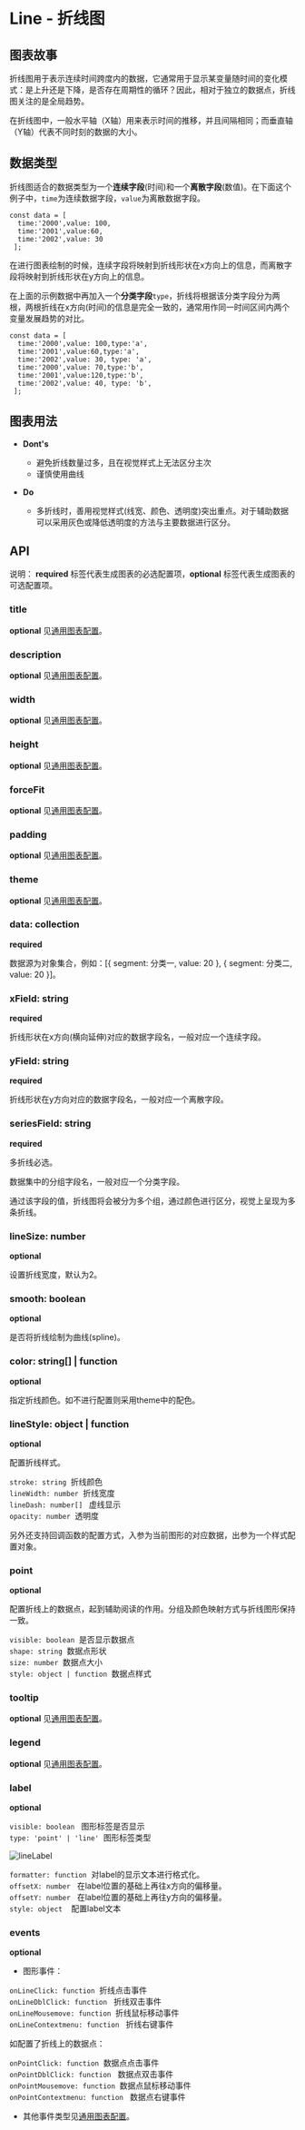 # Line - 折线图


## 图表故事

折线图用于表示连续时间跨度内的数据，它通常用于显示某变量随时间的变化模式：是上升还是下降，是否存在周期性的循环？因此，相对于独立的数据点，折线图关注的是全局趋势。

在折线图中，一般水平轴（X轴）用来表示时间的推移，并且间隔相同；而垂直轴（Y轴）代表不同时刻的数据的大小。


## 数据类型

折线图适合的数据类型为一个**连续字段**(时间)和一个**离散字段**(数值)。在下面这个例子中，`time`为连续数据字段，`value`为离散数据字段。

```
const data = [
  time:'2000',value: 100,
  time:'2001',value:60,
  time:'2002',value: 30
 ];
```

在进行图表绘制的时候，连续字段将映射到折线形状在x方向上的信息，而离散字段将映射到折线形状在y方向上的信息。

在上面的示例数据中再加入一个**分类字段**`type`，折线将根据该分类字段分为两根，两根折线在x方向(时间)的信息是完全一致的，通常用作同一时间区间内两个变量发展趋势的对比。

```
const data = [
  time:'2000',value: 100,type:'a',
  time:'2001',value:60,type:'a',
  time:'2002',value: 30, type: 'a',
  time:'2000',value: 70,type:'b',
  time:'2001',value:120,type:'b',
  time:'2002',value: 40, type: 'b',
 ];
```

## 图表用法
- **Dont's**
  - 避免折线数量过多，且在视觉样式上无法区分主次
  - 谨慎使用曲线
  
- **Do**
  - 多折线时，善用视觉样式(线宽、颜色、透明度)突出重点。对于辅助数据可以采用灰色或降低透明度的方法与主要数据进行区分。
  
## API

说明： **required** 标签代表生成图表的必选配置项，**optional** 标签代表生成图表的可选配置项。


### title
**optional** 见[通用图表配置](../generalConfig.zh-CN.md)。

### description
**optional** 见[通用图表配置](../generalConfig.zh-CN.md)。

### width
**optional** 见[通用图表配置](../generalConfig.zh-CN.md)。

### height
**optional** 见[通用图表配置](../generalConfig.zh-CN.md)。

### forceFit
**optional** 见[通用图表配置](../generalConfig.zh-CN.md)。

### padding
**optional** 见[通用图表配置](../generalConfig.zh-CN.md)。

### theme
**optional** 见[通用图表配置](../generalConfig.zh-CN.md)。

### data: collection
**required**

数据源为对象集合，例如：[{ segment: 分类一, value: 20 }, { segment: 分类二, value: 20 }]。

### xField: string
**required**

折线形状在x方向(横向延伸)对应的数据字段名，一般对应一个连续字段。

### yField: string
**required**

折线形状在y方向对应的数据字段名，一般对应一个离散字段。

### seriesField: string
**required**

多折线必选。

数据集中的分组字段名，一般对应一个分类字段。

通过该字段的值，折线图将会被分为多个组，通过颜色进行区分，视觉上呈现为多条折线。

### lineSize: number
**optional**

设置折线宽度，默认为2。


### smooth: boolean
**optional**

是否将折线绘制为曲线(spline)。

### color: string[] | function
**optional**

指定折线颜色。如不进行配置则采用theme中的配色。


### lineStyle: object | function
**optional**

配置折线样式。

`stroke: string`  折线颜色<br />
`lineWidth: number`  折线宽度<br />
`lineDash: number[] ` 虚线显示<br />
`opacity: number`  透明度<br />

另外还支持回调函数的配置方式，入参为当前图形的对应数据，出参为一个样式配置对象。

### point
**optional**

配置折线上的数据点，起到辅助阅读的作用。分组及颜色映射方式与折线图形保持一致。

`visible: boolean`  是否显示数据点<br />
`shape: string`  数据点形状<br />
`size: number`  数据点大小<br />
`style: object | function`  数据点样式

### tooltip
**optional**  见[通用图表配置](../generalConfig.zh-CN.md)。

### legend
**optional**  见[通用图表配置](../generalConfig.zh-CN.md)。

### label
**optional**

`visible: boolean`   图形标签是否显示<br />
`type: 'point' | 'line'`  图形标签类型

![lineLabel](../img/lineLabel.jpg)

`formatter: function`  对label的显示文本进行格式化。<br />
`offsetX: number`   在label位置的基础上再往x方向的偏移量。<br />
`offsetY: number`   在label位置的基础上再往y方向的偏移量。<br />
`style: object`    配置label文本


### events
**optional**

- 图形事件：

`onLineClick: function`  折线点击事件<br />
`onLineDblClick: function`   折线双击事件<br />
`onLineMousemove: function`  折线鼠标移动事件<br />
`onLineContextmenu: function`   折线右键事件<br />

如配置了折线上的数据点：


`onPointClick: function`  数据点点击事件<br />
`onPointDblClick: function`   数据点双击事件<br />
`onPointMousemove: function`  数据点鼠标移动事件<br />
`onPointContextmenu: function`   数据点右键事件<br />


- 其他事件类型见[通用图表配置](../generalConfig.zh-CN.md)。